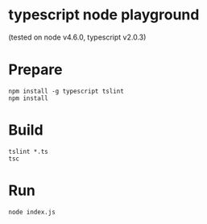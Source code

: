 typescript node playground
===

(tested on node v4.6.0, typescript v2.0.3)

Prepare
==

```
npm install -g typescript tslint
npm install
```

Build
===

```
tslint *.ts
tsc
```

Run
===

```
node index.js
```
